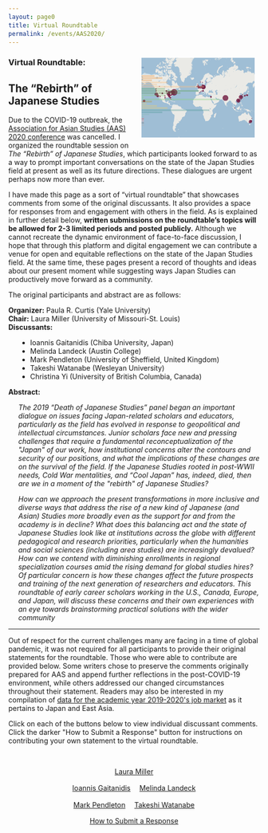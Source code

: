 ```yaml
---
layout: page0
title: Virtual Roundtable
permalink: /events/AAS2020/
---
```


<div style>
<img src="/images/AAS2020_map.png" style="float:right;max-width:45%;padding: 10px 10px 10px 15px;">
</div>
<h3>Virtual Roundtable:<br><h2>The “Rebirth” of Japanese Studies</h3>
<p></p>
Due to the COVID-19 outbreak, the <a href="https://www.asianstudies.org/conference/">Association for Asian Studies (AAS) 2020 conference</a> was cancelled. I organized the roundtable session on <em>The “Rebirth” of Japanese Studies</em>, which participants looked forward to as a way to prompt important conversations on the state of the Japan Studies field at present as well as its future directions. These dialogues are urgent perhaps now more than ever.
<p></p>
I have made this page as a sort of “virtual roundtable” that showcases comments from some of the original discussants. It also provides a space for responses from and engagement with others in the field. As is explained in further detail below, <b>written submissions on the roundtable’s topics will be allowed for 2-3 limited periods and posted publicly.</b> Although we cannot recreate the dynamic environment of face-to-face discussion, I hope that through this platform and digital engagement we can contribute a venue for open and equitable reflections on the state of the Japan Studies field. At the same time, these pages present a record of thoughts and ideas about our present moment while suggesting ways Japan Studies can productively move forward as a community.
<p></p>
The original participants and abstract are as follows:
<p></p>
<b>Organizer:</b> Paula R. Curtis (Yale University)<br>
<b>Chair:</b> Laura Miller (University of Missouri-St. Louis)<br>
<b>Discussants:</b><br>
<p></p>
<span style="padding-left: 20px; display:block">
  <ul><li>Ioannis Gaitanidis (Chiba University, Japan)</li>
  <li>Melinda Landeck (Austin College)</li>
  <li>Mark Pendleton (University of Sheffield, United Kingdom)</li>
  <li>Takeshi Watanabe (Wesleyan University)</li>
  <li>Christina Yi (University of British Columbia, Canada)</li></ul></span>
<p></p>
<b>Abstract:</b>
<p></p>
<span style="padding-left: 20px; display:block"><em>The 2019 “Death of Japanese Studies” panel began an important dialogue on issues facing Japan-related scholars and educators, particularly as the field has evolved in response to geopolitical and intellectual circumstances. Junior scholars face new and pressing challenges that require a fundamental reconceptualization of the "Japan" of our work, how institutional concerns alter the contours and security of our positions, and what the implications of these changes are on the survival of the field. If the Japanese Studies rooted in post-WWII needs, Cold War mentalities, and “Cool Japan” has, indeed, died, then are we in a moment of the "rebirth" of Japanese Studies?
<p></p>
How can we approach the present transformations in more inclusive and diverse ways that address the rise of a new kind of Japanese (and Asian) Studies more broadly even as the support for and from the academy is in decline? What does this balancing act and the state of Japanese Studies look like at institutions across the globe with different pedagogical and research priorities, particularly when the humanities and social sciences (including area studies) are increasingly devalued? How can we contend with diminishing enrollments in regional specialization courses amid the rising demand for global studies hires? Of particular concern is how these changes affect the future prospects and training of the next generation of researchers and educators. This roundtable of early career scholars working in the U.S., Canada, Europe, and Japan, will discuss these concerns and their own experiences with an eye towards brainstorming practical solutions with the wider community</em></span>
<p></p>
<hr>

Out of respect for the current challenges many are facing in a time of global pandemic, it was not required for all participants to provide their original statements for the roundtable. Those who were able to contribute are provided below. Some writers chose to preserve the comments originally prepared for AAS and append further reflections in the post-COVID-19 environment, while others addressed our changed circumstances throughout their statement. Readers may also be interested in my compilation of <a href="/projects/jobs2020/">data for the academic year 2019-2020's job market</a> as it pertains to Japan and East Asia.
<p></p>
Click on each of the buttons below to view individual discussant comments. Click the darker "How to Submit a Response" button for instructions on contributing your own statement to the virtual roundtable.
<p></p>

<center>
&nbsp;<br>

  <a href="/events/AAS2020/LM/" class="btn btn-primary btn-lg outline" role="button">Laura Miller</a>
  <p></p>

  <a href="/events/AAS2020/IG/" class="btn btn-primary btn-lg outline" role="button">Ioannis Gaitanidis</a>　
  <a href="/events/AAS2020/ML/" class="btn btn-primary btn-lg outline" role="button">Melinda Landeck</a><p></p>
  <a href="/events/AAS2020/MP/" class="btn btn-primary btn-lg outline" role="button">Mark Pendleton</a>　
  <a href="/events/AAS2020/TW/" class="btn btn-primary btn-lg outline" role="button">Takeshi Watanabe</a>　
</center>

<p></p>
<p></p>
<center>
<a href="/events/AAS2020/AASsubmit/" class="btn btn-primary btn-lg outline2" role="button">How to Submit a Response</a>
</center>
